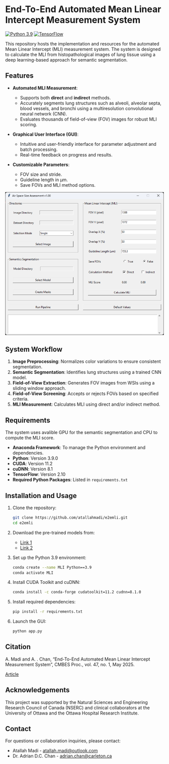 # End-To-End Automated Mean Linear Intercept Measurement System

[![Python 3.9](https://img.shields.io/badge/Python-3.9-blue)](https://www.python.org/downloads/release/python-390/)
[![TensorFlow](https://img.shields.io/badge/Framework-TensorFlow-orange)](https://www.tensorflow.org/) 

This repository hosts the implementation and resources for the automated Mean Linear Intercept (MLI) measurement system. The system is designed to calculate the MLI from histopathological images of lung tissue using a deep learning-based approach for semantic segmentation.


## Features
- **Automated MLI Measurement**:
  - Supports both **direct** and **indirect** methods.
  - Accurately segments lung structures such as alveoli, alveolar septa, blood vessels, and bronchi using a multiresolution convolutional neural network (CNN).
  - Evaluates thousands of field-of-view (FOV) images for robust MLI scoring.

- **Graphical User Interface (GUI)**:
  - Intuitive and user-friendly interface for parameter adjustment and batch processing.
  - Real-time feedback on progress and results.

- **Customizable Parameters**:
  - FOV size and stride.
  - Guideline length in µm.
  - Save FOVs and MLI method options.

![Air Space Size Assessment GUI](image/gui.png)


## System Workflow

1. **Image Preprocessing**: Normalizes color variations to ensure consistent segmentation.
2. **Semantic Segmentation**: Identifies lung structures using a trained CNN model.
3. **Field-of-View Extraction**: Generates FOV images from WSIs using a sliding window approach.
4. **Field-of-View Screening**: Accepts or rejects FOVs based on specified criteria.
5. **MLI Measurement**: Calculates MLI using direct and/or indirect method.


## Requirements

The system uses avalible GPU for the semantic segmentation and CPU to compute the MLI score.
- **Anaconda Framework**: To manage the Python environment and dependencies.
- **Python**: Version 3.9.0
- **CUDA**: Version 11.2
- **cuDNN**: Version 8.1
- **TensorFlow**: Version 2.10
- **Required Python Packages**: Listed in `requirements.txt`


## Installation and Usage

1. Clone the repository:
   ```bash
   git clone https://github.com/atallahmadi/e2emli.git
   cd e2emli
   ```

2. Download the pre-trained models from:
   - [Link 1](https://www.sce.carleton.ca/faculty/chan/download/MLImodel.zip)
   - [Link 2](https://www.dropbox.com/scl/fi/2jern356ii7lfvjkn6bwx/MLImodel.zip?rlkey=xo1hu09uw2j7i0qf4xltjdlos&st=nlclzqcl&dl=0)

3. Set up the Python 3.9 environment:
   ```bash
   conda create --name MLI Python==3.9
   conda activate MLI
   ```

4. Install CUDA Toolkit and cuDNN:
   ```bash
   conda install -c conda-forge cudatoolkit=11.2 cudnn=8.1.0
   ```

5. Install required dependencies:
   ```bash
   pip install -r requirements.txt
   ```

6. Launch the GUI:
   ```bash
   python app.py
   ```


## Citation

A. Madi and A. . Chan, “End-To-End Automated Mean Linear Intercept Measurement System”, CMBES Proc., vol. 47, no. 1, May 2025.

[Article](https://proceedings.cmbes.ca/index.php/proceedings/article/view/1221)


## Acknowledgements

This project was supported by the Natural Sciences and Engineering Research Council of Canada (NSERC) and clinical collaborators at the University of Ottawa and the Ottawa Hospital Research Institute.


## Contact

For questions or collaboration inquiries, please contact:
- Atallah Madi - [atallah.madi@outlook.com](mailto:atallah.madi@outlook.com)
- Dr. Adrian D.C. Chan - [adrian.chan@carleton.ca](mailto:Adrian.Chan@carleton.ca)
